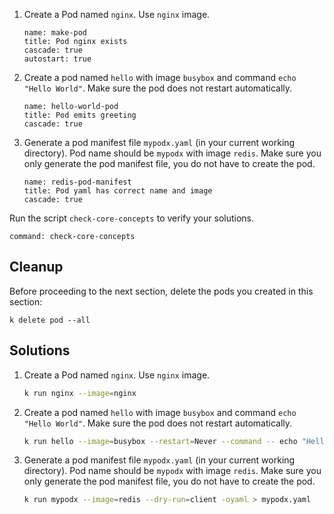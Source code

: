 
1. Create a Pod named `nginx`. Use `nginx` image.

    ```examiner:execute-test
    name: make-pod
    title: Pod nginx exists
    cascade: true
    autostart: true
    ```

1. Create a pod named `hello` with image `busybox` and command `echo "Hello World"`. Make sure the pod does not restart automatically.

    ```examiner:execute-test
    name: hello-world-pod
    title: Pod emits greeting
    cascade: true
    ```

1. Generate a pod manifest file `mypodx.yaml` (in your current working directory). Pod name should be `mypodx` with image `redis`. Make sure you only generate the pod manifest file, you do not have to create the pod.

    ```examiner:execute-test
    name: redis-pod-manifest
    title: Pod yaml has correct name and image
    cascade: true
    ```

Run the script `check-core-concepts` to verify your solutions.

```terminal:execute
command: check-core-concepts
```

## Cleanup

Before proceeding to the next section, delete the pods you created in this section:

```terminal:execute
k delete pod --all
```

## Solutions

1. Create a Pod named `nginx`. Use `nginx` image.

    ```bash
    k run nginx --image=nginx
    ```

1. Create a pod named `hello` with image `busybox` and command `echo "Hello World"`. Make sure the pod does not restart automatically.

    ```bash
    k run hello --image=busybox --restart=Never --command -- echo "Hello World"
    ```

1. Generate a pod manifest file `mypodx.yaml` (in your current working directory). Pod name should be `mypodx` with image `redis`. Make sure you only generate the pod manifest file, you do not have to create the pod.

    ```bash
    k run mypodx --image=redis --dry-run=client -oyaml > mypodx.yaml
    ```
